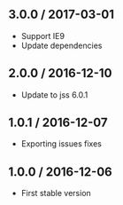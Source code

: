 ## 3.0.0 / 2017-03-01

- Support IE9
- Update dependencies

## 2.0.0 / 2016-12-10

- Update to jss 6.0.1

## 1.0.1 / 2016-12-07

- Exporting issues fixes

## 1.0.0 / 2016-12-06

- First stable version
